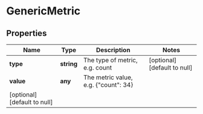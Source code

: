 # GenericMetric

## Properties
Name | Type | Description | Notes
------------ | ------------- | ------------- | -------------
**type** | **string** | The type of metric, e.g. count | [optional] [default to null]
**value** | **any** | The metric value, e.g. {\"count\": 34}
 | [optional] [default to null]


